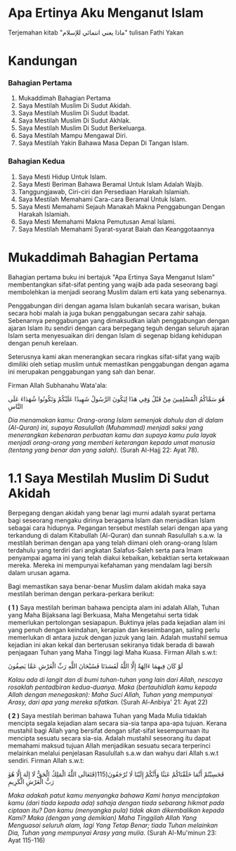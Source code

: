 # Apa Ertinya Aku Menganut Islam

Terjemahan kitab "ماذا يعني انتمائي للإسلام" tulisan Fathi Yakan

# Kandungan

### Bahagian Pertama
1. Mukaddimah Bahagian Pertama
1. Saya Mestilah Muslim Di Sudut Akidah.
1. Saya Mestilah Muslim Di Sudut Ibadat.
1. Saya Mestilah Muslim Di Sudut Akhlak.
1. Saya Mestilah Muslim Di Sudut Berkeluarga.
1. Saya Mestilah Mampu Mengawal Diri.
1. Saya Mestilah Yakin Bahawa Masa Depan Di Tangan Islam. 


### Bahagian Kedua
1. Saya Mesti Hidup Untuk Islam.
2. Saya Mesti Beriman Bahawa Beramal Untuk Islam Adalah Wajib.
3. Tanggungjawab, Ciri-ciri dan Persediaan Harakah Islamiah.
4. Saya Mestilah Memahami Cara-cara Beramal Untuk Islam.
5. Saya Mesti Memahami Sejauh Manakah Makna Penggabungan Dengan Harakah Islamiah.
6. Saya Mesti Memahami Makna Pemutusan Amal Islami.
7. Saya Mestilah Memahami Syarat-syarat Baiah dan Keanggotaannya

# Mukaddimah Bahagian Pertama

Bahagian pertama buku ini bertajuk "Apa Ertinya Saya Menganut Islam"
membentangkan sifat-sifat penting yang wajib ada pada seseorang bagi
membolehkan ia menjadi seorang Muslim dalam erti kata yang sebenarnya.

Penggabungan diri dengan agama Islam bukanlah secara warisan, bukan
secara hobi malah ia juga bukan penggabungan secara zahir sahaja. Sebenarnya
penggabungan yang dimaksudkan ialah penggabungan dengan ajaran Islam itu
sendiri dengan cara berpegang teguh dengan seluruh ajaran Islam serta
menyesuaikan diri dengan Islam di segenap bidang kehidupan dengan penuh
kerelaan.

Seterusnya kami akan menerangkan secara ringkas sifat-sifat yang wajib
dimiliki oleh setiap muslim untuk memastikan penggabungan dengan agama ini
merupakan penggabungan yang sah dan benar.

Firman Allah Subhanahu Wata'ala: 

هُوَ سَمَّاكُمُ الْمُسْلِمِينَ مِنْ قَبْلُ وَفِي هَذَا لِيَكُونَ الرَّسُولُ شَهِيدًا عَلَيْكُمْ وَتَكُونُوا شُهَدَاءَ عَلَى النَّاسِ

*Dia menamakan kamu: Orang-orang Islam semenjak dahulu dan di dalam (Al-Quran)
ini, supaya Rasulullah (Muhammad) menjadi saksi yang menerangkan kebenaran
perbuatan kamu dan supaya kamu pula layak menjadi orang-orang yang memberi
keterangan kepada umat manusia (tentang yang benar dan yang salah).* (Surah Al-Hajj 22: Ayat 78).

# 1.1 Saya Mestilah Muslim Di Sudut Akidah

Berpegang dengan akidah yang benar lagi murni adalah syarat pertama
bagi seseorang mengaku dirinya beragama Islam dan menjadikan Islam sebagai
cara hidupnya. Pegangan tersebut mestilah selari dengan apa yang terkandung
di dalam Kitabullah (Al-Quran) dan sunnah Rasulullah s.a.w. Ia mestilah
beriman dengan apa yang telah diimani oleh orang-orang Islam terdahulu yang
terdiri dari angkatan Salafus-Saleh serta para Imam penyampai agama ini yang
telah diakui kebaikan, kebaktian serta ketakwaan mereka. Mereka ini
mempunyai kefahaman yang mendalam lagi bersih dalam urusan agama. 

Bagi memastikan saya benar-benar Muslim dalam akidah maka saya
mestilah beriman dengan perkara-perkara berikut:

**( 1 )** Saya mestilah beriman bahawa pencipta alam ini adalah Allah, Tuhan yang Maha Bijaksana lagi Berkuasa, Maha Mengetahui serta tidak memerlukan pertolongan sesiapapun. Buktinya jelas pada kejadian alam
ini yang penuh dengan keindahan, kerapian dan keseimbangan, saling
perlu memerlukan di antara juzuk dengan juzuk yang lain. Adalah
mustahil semua kejadian ini akan kekal dan berterusan sekiranya tidak
berada di bawah penjagaan Tuhan yang Maha Tinggi lagi Maha Kuasa.
Firman Allah s.w.t:

لَوْ كَانَ فِيهِمَا ءَالِهَةٌ إِلَّا اللَّهُ لَفَسَدَتَا فَسُبْحَانَ اللَّهِ رَبِّ الْعَرْشِ عَمَّا يَصِفُونَ

*Kalau ada di langit dan di bumi tuhan-tuhan yang lain dari Allah, nescaya
rosaklah pentadbiran kedua-duanya. Maka (bertauhidlah kamu kepada Allah
dengan menegaskan): Maha Suci Allah, Tuhan yang mempunyai Arasy, dari apa
yang mereka sifatkan.* (Surah Al-Anbiya' 21: Ayat 22) 

**( 2 )** Saya mestilah beriman bahawa Tuhan yang Mada Mulia tidaklah
mencipta segala kejadian alam secara sia-sia tanpa apa-apa tujuan. Kerana
mustahil bagi Allah yang bersifat dengan sifat-sifat kesempurnaan itu
mencipta sesuatu secara sia-sia. Adalah mustahil seseorang itu dapat
memahami maksud tujuan Allah menjadikan sesuatu secara terperinci
melainkan melalui penjelasan Rasulullah s.a.w dan wahyu dari Allah
s.w.t sendiri. Firman Allah s.w.t:

َفَحَسِبْتُمْ أَنَّمَا خَلَقْنَاكُمْ عَبَثًا وَأَنَّكُمْ إِلَيْنَا لَا تُرْجَعُونَ(115(فَتَعَالَى اللَّهُ الْمَلِكُ الْحَقُّ لَا إِلَهَ إِلَّا هُوَ
رَبُّ الْعَرْشِ الْكَرِيمِ

*Maka adakah patut kamu menyangka bahawa Kami hanya menciptakan kamu
(dari tiada kepada ada) sahaja dengan tiada sebarang hikmat pada ciptaan itu?
Dan kamu (menyangka pula) tidak akan dikembalikan kepada Kami? Maka
(dengan yang demikian) Maha Tinggilah Allah Yang Menguasai seluruh alam,
lagi Yang Tetap Benar; tiada Tuhan melainkan Dia, Tuhan yang mempunyai
Arasy yang mulia.* (Surah Al-Mu'minun 23: Ayat 115-116) 
